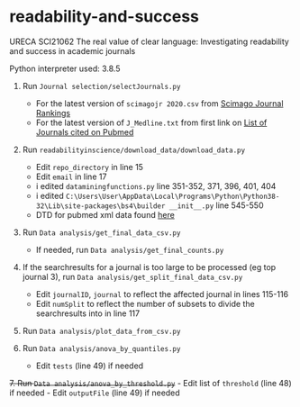 # readability-and-success
URECA SCI21062 
The real value of clear language: Investigating readability and success in academic journals

Python interpreter used: 3.8.5

1. Run `Journal selection/selectJournals.py`
    - For the latest version of `scimagojr 2020.csv` from [Scimago Journal Rankings](https://www.scimagojr.com/journalrank.php?order=h&ord=desc)
    - For the latest version of `J_Medline.txt` from first link on [List of Journals cited on Pubmed](https://www.nlm.nih.gov/bsd/serfile_addedinfo.html)

2. Run `readabilityinscience/download_data/download_data.py` 
    - Edit `repo_directory` in line 15
    - Edit `email` in line 17
    - i edited `dataminingfunctions.py` line 351-352, 371, 396, 401, 404
    - i edited `C:\Users\User\AppData\Local\Programs\Python\Python38-32\Lib\site-packages\bs4\builder __init__.py` line 545-550
    - DTD for pubmed xml data found [here](https://dtd.nlm.nih.gov/ncbi/pubmed/out/pubmed_190101.dtd)

3. Run `Data analysis/get_final_data_csv.py` 
    - If needed, run `Data analysis/get_final_counts.py` 

4. If the searchresults for a journal is too large to be processed (eg top journal 3), run `Data analysis/get_split_final_data_csv.py` 
    - Edit `journalID`, `journal` to reflect the affected journal in lines 115-116
    - Edit `numSplit` to reflect the number of subsets to divide the searchresults into in line 117

5. Run `Data analysis/plot_data_from_csv.py` 

6. Run `Data analysis/anova_by_quantiles.py` 
    - Edit `tests` (line 49) if needed

~~7. Run `Data analysis/anova_by_threshold.py`~~
    - Edit list of `threshold` (line 48) if needed
    - Edit `outputFile` (line 49) if needed